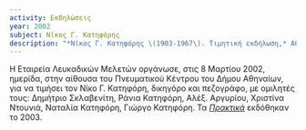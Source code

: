 ```yaml
---
activity: Εκδηλώσεις
year: 2002
subject: Νίκος Γ. Κατηφόρης
description: "*Νίκος Γ. Κατηφόρης \(1903-1967\). Τιμητική εκδήλωση,* Αθήνα 8 Μαρτίου 2002. Τα [*Πρακτικά*](/publications/epetiaka-afierwmata/nikos_kathforhs.html) εκδόθηκαν το 2003."
---
```


Η Εταιρεία Λευκαδικών Μελετών οργάνωσε, στις 8 Μαρτίου 2002, ημερίδα, στην αίθουσα του Πνευματικού Κέντρου του Δήμου Αθηναίων, για να τιμήσει τον Νίκο Γ. Κατηφόρη, δικηγόρο και πεζογράφο, με ομιλητές τους: Δημήτριο Σκλαβενίτη, Ράνια Κατηφόρη, Αλέξ. Αργυρίου, Χριστίνα Ντουνιά, Ναταλία Κατηφόρη, Γιώργο Κατηφόρη. Τα [*Πρακτικά*](/publications/epetiaka-afierwmata/nikos_kathforhs.html) εκδόθηκαν το 2003.
